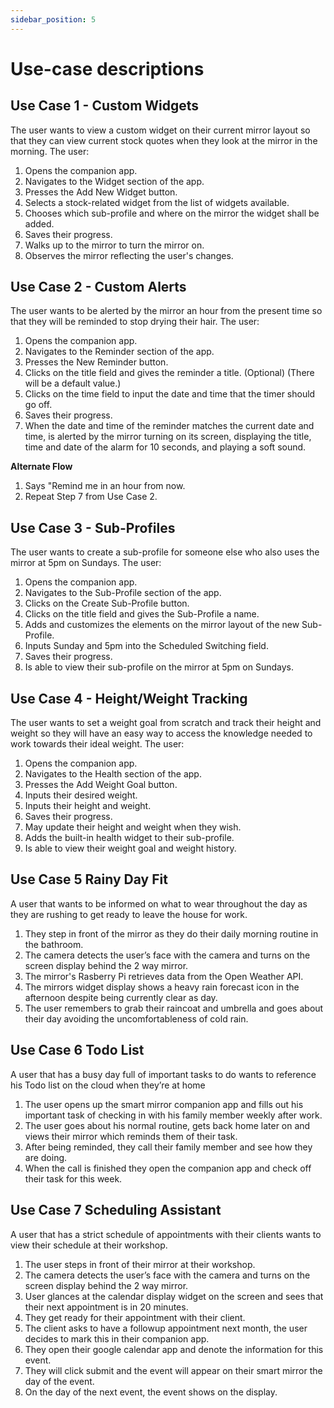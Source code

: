 ```yaml
---
sidebar_position: 5
---
```


# Use-case descriptions

## Use Case 1 - Custom Widgets
The user wants to view a custom widget on their current mirror layout so that they can view current stock quotes when they look at the mirror in the morning.
The user:
1. Opens the companion app.
2. Navigates to the Widget section of the app.
3. Presses the Add New Widget button.
4. Selects a stock-related widget from the list of widgets available.
5. Chooses which sub-profile and where on the mirror the widget shall be added.
6. Saves their progress.
7. Walks up to the mirror to turn the mirror on.
8. Observes the mirror reflecting the user's changes.

## Use Case 2 - Custom Alerts
The user wants to be alerted by the mirror an hour from the present time so that they will be reminded to stop drying their hair.
The user:
1. Opens the companion app.
2. Navigates to the Reminder section of the app.
3. Presses the New Reminder button.
4. Clicks on the title field and gives the reminder a title. (Optional) (There will be a default value.)
5. Clicks on the time field to input the date and time that the timer should go off.
6. Saves their progress.
7. When the date and time of the reminder matches the current date and time, is alerted by the mirror turning on its screen, displaying the title, time and date of the alarm for 10 seconds, and playing a soft sound.

**Alternate Flow**
1. Says "Remind me in an hour from now.
2. Repeat Step 7 from Use Case 2.

## Use Case 3 - Sub-Profiles
The user wants to create a sub-profile for someone else who also uses the mirror at 5pm on Sundays.
The user:
1. Opens the companion app.
2. Navigates to the Sub-Profile section of the app.
3. Clicks on the Create Sub-Profile button.
4. Clicks on the title field and gives the Sub-Profile a name.
5. Adds and customizes the elements on the mirror layout of the new Sub-Profile.
6. Inputs Sunday and 5pm into the Scheduled Switching field.
7. Saves their progress.
8. Is able to view their sub-profile on the mirror at 5pm on Sundays.


## Use Case 4 - Height/Weight Tracking
The user wants to set a weight goal from scratch and track their height and weight so they will have an easy way to access the knowledge needed to work towards their ideal weight.
The user:
1. Opens the companion app.
2. Navigates to the Health section of the app.
3. Presses the Add Weight Goal button.
4. Inputs their desired weight.
5. Inputs their height and weight.
6. Saves their progress.
7. May update their height and weight when they wish.
9. Adds the built-in health widget to their sub-profile.
8. Is able to view their weight goal and weight history.

## Use Case 5 Rainy Day Fit
A user that wants to be informed on what to wear throughout the day as they are rushing to get ready to leave the house for work.
1. They step in front of the mirror as they do their daily morning routine in the bathroom.
2. The camera detects the user’s face with the camera and turns on the screen display behind the 2 way mirror.
3. The mirror's Rasberry Pi retrieves data from the Open Weather API.
3. The mirrors widget display shows a heavy rain forecast icon in the afternoon despite being currently clear as day.
4. The user remembers to grab their raincoat and umbrella and goes about their day avoiding the uncomfortableness of cold rain.

## Use Case 6 Todo List
A user that has a busy day full of important tasks to do wants to reference his Todo list on the cloud when they’re at home
1. The user opens up the smart mirror companion app and fills out his important task of checking in with his family member weekly after work.
2. The user goes about his normal routine, gets back home later on and views their mirror which reminds them of their task.
3. After being reminded, they call their family member and see how they are doing.
4. When the call is finished they open the companion app and check off their task for this week.


## Use Case 7 Scheduling Assistant
A user that has a strict schedule of appointments with their clients wants to view their schedule at their workshop.
1. The user steps in front of their mirror at their workshop.
2. The camera detects the user’s face with the camera and turns on the screen display behind the 2 way mirror.
3. User glances at the calendar display widget on the screen and sees that their next appointment is in 20 minutes.
4. They get ready for their appointment with their client.
5. The client asks to have a followup appointment next month, the user decides to mark this in their companion app.
6. They open their google calendar app and denote the information for this event.
7. They will click submit and the event will appear on their smart mirror the day of the event.
8. On the day of the next event, the event shows on the display.
